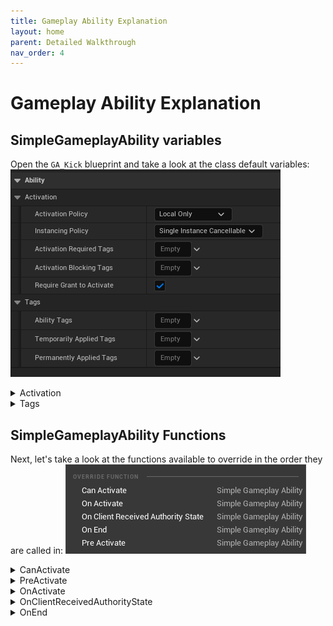 ```yaml
---
title: Gameplay Ability Explanation
layout: home
parent: Detailed Walkthrough
nav_order: 4
---
```


# Gameplay Ability Explanation

## SimpleGameplayAbility variables

Open the `GA_Kick` blueprint and take a look at the class default variables:
![a screenshot of the class default variables for GA_Kick](images/BS_GA_KickClassDefaultVariables.png)

<details markdown="1">
  <summary>Activation</summary>

1. **Activation Policy** controls how and if the ability is replicated. There are four policies:
    * `Local Only` - The ability is only activated on the machine that called the activate function. This is useful for abilities that don't need to be replicated (e.g. cosmetic hit reactions) or for single player games.
    * `Client Predicted` - The ability is activated on the client immediately and then a server RPC is made to activate the ability on the server. This is useful for making abilities feel more responsive in multiplayer scenarios.
        * If the client predicts that the ability activates but the server activation fails, the client will cancel the activated ability when it receives the server's response.
        * In a listen server scenario where the server is also a client, the ability will activate with a `Server Initiated` policy
    * `Server Initiated` - The ability is activated on the server and then replicated to all connected clients. This is useful for abilities that need to be authoritative e.g. there is randomness in the ability that needs to be the same for all clients.
        * If called from a client it will not activate but instead send a server RPC to activate the ability on the server. i.e This ability can be activated by client or server but will always run on the server first. 
    * `Server Only` - The ability is only activated on the server. This is useful for abilities that don't have a visual impact for clients.
        * If a client attempts to activate an ability with this policy, it will be ignored.
2. **Instancing Policy** controls how abilities are "spawned" when activated. There are three policies:
    * `Single Instance Cancellable` - Only one instance of the `SimpleGameplayAbility` blueprint will be created. 
        * If the ability is activated while it is already running, the existing `SimpleGameplayAbility` instance will call the `EndCancel` function and and then call the `OnActivate` function. This is effectively "restarting" the ability.
        * This is useful for performance as there is only a single instance of the ability that is created and it gets reused.
    * `Single Instance Non-Cancellable` - Behaves the same as `Single Instance Cancellable` but the ability cannot be activated again while it is still running.
    * `Multiple Instances` - Multiple instances of the ability can be active at the same time.
        * Every time you activate the ability, a new instance of the `SimpleGameplayAbility` blueprint is created.
        * When this ability ends, the `SimpleGameplayAbility` object is destroyed.
3. **Activation Required Tags** and **ActivationBlockingTags** are tags that must be present or absent respectively on the ability component for the ability to activate.
    * If a tag in `Activation Required Tags` is not present on the ability component, the ability will not activate. 
        * e.g. You must have `PlayerState.Grounded` to activate a jump ability.
    * If a tag in `Activation Blocking Tags` is present on the ability component, the ability will not activate.
        * e.g. You can't activate a movement ability if you have `PlayerState.Stunned`.

</details>

<details markdown="1">
  <summary>Tags</summary>

1. `Ability Tags` are used to categorize this ability. These don't have an effect on the ability directly but can be used to filter abilities in the ability component.
    * Examples of Ability Tags are `AbilityType.Melee`, `AbilityType.Ranged`, `DamageType.Magic` etc.
    * You can cancel abilities with matching tags using the `CancelAbilitiesWithTags` function in `SimpleGameplayAbilityComponent`.  
        ![a screenshot of the CancelAbilitiesWithTags function of the ability component](images/BS_AC_CancelAbilitiesWithTags.png)
2. **Temporarily Applied Tags** are tags that are added to the activating ability component when the ability is activated and removed when the ability ends.
    * e.g. Adding a `PlayerState.Attacking` tag when the player activates an attack ability.
3. **Permanently Applied Tags** are tags that are added to the activating ability component when the ability is activated and are not removed when the ability ends.
    * These tags need to be manually removed later by an `AttributeModifier`, another ability or calling the `RemoveGameplayTag` function on the ability component.

</details>


## SimpleGameplayAbility Functions
Next, let's take a look at the functions available to override in the order they are called in:
![a screenshot of the functions we can override in SimpleGameplayAbility](images/BS_OverridableGAFunctions.png)  


<details markdown="1">
  <summary>CanActivate</summary>

* This function is called before the ability is activated and returns a boolean. If it returns false, the ability will not activate.
    * You can check player resources here e.g. Check if the player have enough energy to activate this ability.

</details>

<details markdown="1">
  <summary>PreActivate</summary>

* This function is called if `CanActivate` returns true and the tag checks pass.  
* You can apply resource costs here e.g. Subtract energy from the player.
</details>

<details markdown="1">
  <summary>OnActivate</summary>

* This function is called after `PreActivate` and is where the ability's logic is implemented.
    * This is where you would play animations, apply attribute modifiers etc.
    * You must call `EndAbility` or one of the shortcut functions to officially end the ability.
        ![a screenshot of the EndAbility function and it's two convenience functions](images/BS_EndShortcuts.png)
        ![a screenshot of an example of ending an ability](images/BS_AbilityEnding.png)

</details>

<details markdown="1">
  <summary>OnClientReceivedAuthorityState</summary>

* This function is called when the client version of the ability receives a new `StateSnapshot` from the server.
    * This is where you would correct any mispredictions that the client made.
        ![snapshot example 2](../../images/HLO_Snapshot2.png) 

</details>

<details markdown="1">
  <summary>OnEnd</summary>

* This function is called when the ability ends. This is where you would clean up any resources that were used by the ability.
    * e.g. Stop animations, stop listening for events etc.

</details>
